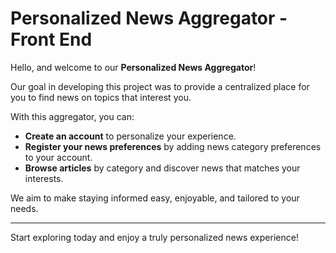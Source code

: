 # **Personalized News Aggregator - Front End**

Hello, and welcome to our **Personalized News Aggregator**! 

Our goal in developing this project was to provide a centralized place for you to find news on topics that interest you. 

With this aggregator, you can:  
- **Create an account** to personalize your experience.  
- **Register your news preferences** by adding news category preferences to your account.  
- **Browse articles** by category and discover news that matches your interests.  

We aim to make staying informed easy, enjoyable, and tailored to your needs.  

---  

Start exploring today and enjoy a truly personalized news experience!
